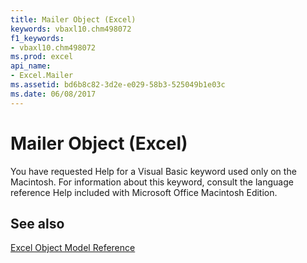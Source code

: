 ```yaml
---
title: Mailer Object (Excel)
keywords: vbaxl10.chm498072
f1_keywords:
- vbaxl10.chm498072
ms.prod: excel
api_name:
- Excel.Mailer
ms.assetid: bd6b8c82-3d2e-e029-58b3-525049b1e03c
ms.date: 06/08/2017
---
```



# Mailer Object (Excel)

You have requested Help for a Visual Basic keyword used only on the Macintosh. For information about this keyword, consult the language reference Help included with Microsoft Office Macintosh Edition.


## See also



[Excel Object Model Reference](./overview/Excel/object-model.md)

